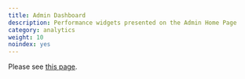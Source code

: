 ```yaml
---
title: Admin Dashboard
description: Performance widgets presented on the Admin Home Page
category: analytics
weight: 10
noindex: yes
---
```


Please see [this page](/user/admin_pages/admin_dashboard/). 
